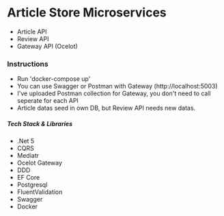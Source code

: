 # Article Store Microservices

- Article API
- Review API
- Gateway API (Ocelot)

### Instructions

* Run 'docker-compose up'
* You can use Swagger or Postman with Gateway (http://localhost:5003) 
* I've uploaded Postman collection for Gateway, you don't need to call seperate for each API
* Article datas seed in own DB, but Review API needs new datas. 

##### Tech Stack & Libraries

* .Net 5
* CQRS
* Mediatr
* Ocelot Gateway
* DDD
* EF Core
* Postgresql
* FluentValidation
* Swagger
* Docker